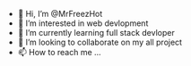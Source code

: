 - 👋 Hi, I’m @MrFreezHot
- 👀 I’m interested in web devlopment
- 🌱 I’m currently learning full stack devloper
- 💞️ I’m looking to collaborate on my all project
- 📫 How to reach me ...

<!---
MrFreezHot/MrFreezHot is a ✨ special ✨ repository because its `README.md` (this file) appears on your GitHub profile.
You can click the Preview link to take a look at your changes.
--->
